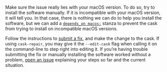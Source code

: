 Make sure the issue really lies with your macOS version. To do so, try to install the software manually. If it is incompatible with your macOS version, it will tell you. In that case, there is nothing we can do to help you install the software, but we can add a [`depends_on macos:`](https://github.com/Homebrew/homebrew-cask/blob/master/doc/cask_language_reference/stanzas/depends_on.md#depends_on-macos) stanza to prevent the cask from trying to install on incompatible macOS versions.

Follow the instructions to [submit a fix](https://github.com/Homebrew/homebrew-cask/blob/master/CONTRIBUTING.md#updating-a-cask), and make the change to the cask. If using `cask-repair`, you may give it the `--edit-cask` flag when calling it on the command-line to step right into editing it. If you’re having trouble submitting the fix or manually installing the software worked without a problem, [open an issue](https://github.com/Homebrew/homebrew-cask/issues/new?template=01_bug_report.md) explaining your steps so far and the current situation.

